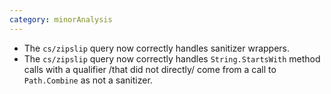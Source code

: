 ```yaml
---
category: minorAnalysis
---
```

* The `cs/zipslip` query now correctly handles sanitizer wrappers.
* The `cs/zipslip` query now correctly handles `String.StartsWith` method calls with a qualifier /that did not directly/ come from a call to `Path.Combine` as not a sanitizer.

